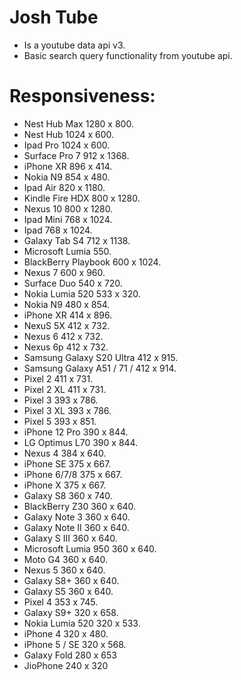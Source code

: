 # Josh Tube

- Is a youtube data api v3.
- Basic search query functionality from youtube api.

# Responsiveness:
 - Nest Hub Max 1280 x 800.
 - Nest Hub 1024 x 600.
 - Ipad Pro 1024 x 600.
 - Surface Pro 7 912 x 1368.
 - iPhone XR 896 x 414.
 - Nokia N9 854 x 480.
 - Ipad Air 820 x 1180.
 - Kindle Fire HDX 800 x 1280.
 - Nexus 10 800 x 1280.
 - Ipad Mini 768 x 1024.
 - Ipad 768 x 1024.
 - Galaxy Tab S4 712 x 1138.
 - Microsoft Lumia 550.
 - BlackBerry Playbook 600 x 1024.
 - Nexus 7 600 x 960.
 - Surface Duo 540 x 720.
 - Nokia Lumia 520 533 x 320.
 - Nokia N9 480 x 854.
 - iPhone XR 414 x 896.
 - NexuS 5X 412 x 732.
 - Nexus 6 412 x 732.
 - Nexus 6p 412 x 732.
 - Samsung Galaxy S20 Ultra 412 x 915.
 - Samsung Galaxy A51 / 71 / 412 x 914.
 - Pixel 2 411 x 731.
 - Pixel 2 XL 411 x 731.
 - Pixel 3 393 x 786.
 - Pixel 3 XL 393 x 786.
 - Pixel 5 393 x 851.
 - iPhone 12 Pro 390 x 844.
 - LG Optimus L70 390 x 844.
 - Nexus 4 384 x 640.
 - iPhone SE 375 x 667.
 - iPhone 6/7/8 375 x 667.
 - iPhone X 375 x 667.
 - Galaxy S8 360 x 740.
 - BlackBerry Z30 360 x 640.
 - Galaxy Note 3 360 x 640.
 - Galaxy Note II 360 x 640.
 - Galaxy S III 360 x 640.
 - Microsoft Lumia 950 360 x 640.
 - Moto G4 360 x 640.
 - Nexus 5 360 x 640.
 - Galaxy S8+ 360 x 640.
 - Galaxy S5 360 x 640.
 - Pixel 4 353 x 745.
 - Galaxy S9+ 320 x 658.
 - Nokia Lumia 520 320 x 533.
 - iPhone 4 320 x 480.
 - iPhone 5 / SE 320 x 568.
 - Galaxy Fold 280 x 653
 - JioPhone 240 x 320